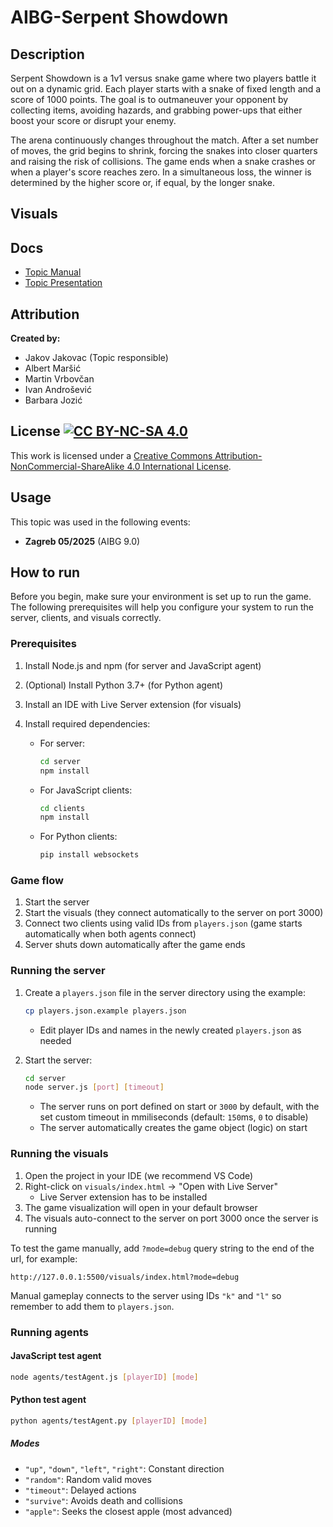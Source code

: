 # AIBG-Serpent Showdown

## Description

Serpent Showdown is a 1v1 versus snake game where two players battle it out on a dynamic grid. Each player starts with a snake of fixed length and a score of 1000 points. The goal is to outmaneuver your opponent by collecting items, avoiding hazards, and grabbing power-ups that either boost your score or disrupt your enemy.

The arena continuously changes throughout the match. After a set number of moves, the grid begins to shrink, forcing the snakes into closer quarters and raising the risk of collisions. The game ends when a snake crashes or when a player's score reaches zero. In a simultaneous loss, the winner is determined by the higher score or, if equal, by the longer snake.

## Visuals

## Docs

- [Topic Manual](docs/AIBG%20-%20Topic%20manual%20-%20Serpent%20Showdown.pdf)
- [Topic Presentation](docs/AIBG%20-%20Topic%20presentation%20-%20Serpent%20Showdown.pdf)

## Attribution

**Created by:**

- Jakov Jakovac (Topic responsible)
- Albert Maršić
- Martin Vrbovčan
- Ivan Androšević
- Barbara Jozić

## License [![CC BY-NC-SA 4.0][cc-by-nc-sa-shield]][cc-by-nc-sa]

[cc-by-nc-sa]: http://creativecommons.org/licenses/by-nc-sa/4.0/
[cc-by-nc-sa-image]: https://licensebuttons.net/l/by-nc-sa/4.0/88x31.png
[cc-by-nc-sa-shield]: https://img.shields.io/badge/License-CC%20BY--NC--SA%204.0-lightgrey.svg

This work is licensed under a
[Creative Commons Attribution-NonCommercial-ShareAlike 4.0 International License][cc-by-nc-sa].

## Usage

This topic was used in the following events:

- **Zagreb 05/2025** (AIBG 9.0)

## How to run

Before you begin, make sure your environment is set up to run the game. The following prerequisites will help you configure your system to run the server, clients, and visuals correctly.

### Prerequisites

1. Install Node.js and npm (for server and JavaScript agent)
2. (Optional) Install Python 3.7+ (for Python agent)
3. Install an IDE with Live Server extension (for visuals)
4. Install required dependencies:

   - For server:

     ```bash
     cd server
     npm install
     ```

   - For JavaScript clients:

     ```bash
     cd clients
     npm install
     ```

   - For Python clients:

     ```bash
     pip install websockets
     ```

### Game flow

1. Start the server
2. Start the visuals (they connect automatically to the server on port 3000)
3. Connect two clients using valid IDs from `players.json` (game starts automatically when both agents connect)
4. Server shuts down automatically after the game ends

### Running the server

1. Create a `players.json` file in the server directory using the example:

   ```bash
   cp players.json.example players.json
   ```

   - Edit player IDs and names in the newly created `players.json` as needed

2. Start the server:

   ```bash
   cd server
   node server.js [port] [timeout]
   ```

   - The server runs on port defined on start or `3000` by default, with the set custom timeout in mmiliseconds (default: `150`ms, `0` to disable)
   - The server automatically creates the game object (logic) on start

### Running the visuals

1. Open the project in your IDE (we recommend VS Code)
2. Right-click on `visuals/index.html` → "Open with Live Server"
   - Live Server extension has to be installed
3. The game visualization will open in your default browser
4. The visuals auto-connect to the server on port 3000 once the server is running

To test the game manually, add `?mode=debug` query string to the end of the url, for example:

```text
http://127.0.0.1:5500/visuals/index.html?mode=debug
```

Manual gameplay connects to the server using IDs `"k"` and `"l"` so remember to add them to `players.json`.

### Running agents

#### JavaScript test agent

```bash
node agents/testAgent.js [playerID] [mode]
```

#### Python test agent

```bash
python agents/testAgent.py [playerID] [mode]
```

##### Modes

- `"up"`, `"down"`, `"left"`, `"right"`: Constant direction
- `"random"`: Random valid moves
- `"timeout"`: Delayed actions
- `"survive"`: Avoids death and collisions
- `"apple"`: Seeks the closest apple (most advanced)

